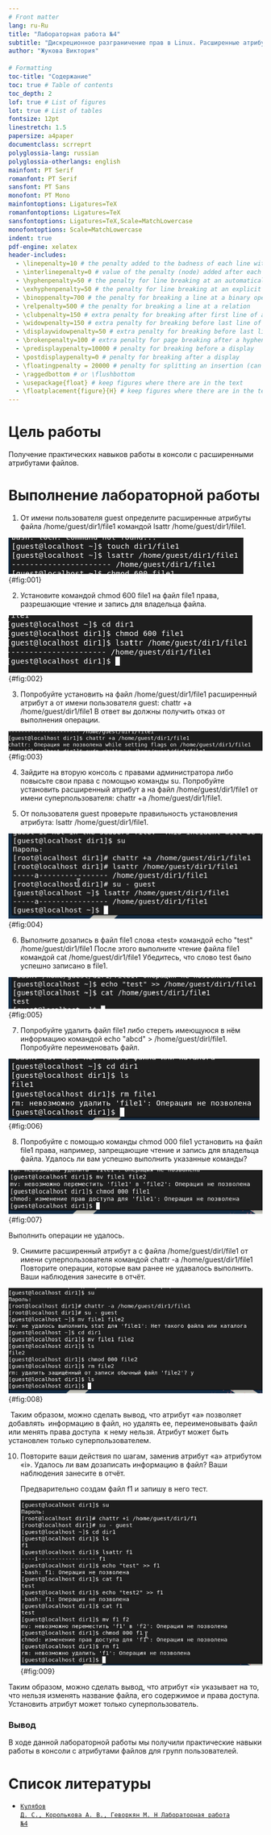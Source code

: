 ```yaml
---
# Front matter
lang: ru-Ru
title: "Лабораторная работа №4"
subtitle: "Дискреционное разграничение прав в Linux. Расширенные атрибуты"
author: "Жукова Виктория"

# Formatting
toc-title: "Содержание"
toc: true # Table of contents
toc_depth: 2
lof: true # List of figures
lot: true # List of tables
fontsize: 12pt
linestretch: 1.5
papersize: a4paper
documentclass: scrreprt
polyglossia-lang: russian
polyglossia-otherlangs: english
mainfont: PT Serif
romanfont: PT Serif
sansfont: PT Sans
monofont: PT Mono
mainfontoptions: Ligatures=TeX
romanfontoptions: Ligatures=TeX
sansfontoptions: Ligatures=TeX,Scale=MatchLowercase
monofontoptions: Scale=MatchLowercase
indent: true
pdf-engine: xelatex
header-includes:
  - \linepenalty=10 # the penalty added to the badness of each line within a paragraph (no associated penalty node) Increasing the value makes tex try to have fewer lines in the paragraph.
  - \interlinepenalty=0 # value of the penalty (node) added after each line of a paragraph.
  - \hyphenpenalty=50 # the penalty for line breaking at an automatically inserted hyphen
  - \exhyphenpenalty=50 # the penalty for line breaking at an explicit hyphen
  - \binoppenalty=700 # the penalty for breaking a line at a binary operator
  - \relpenalty=500 # the penalty for breaking a line at a relation
  - \clubpenalty=150 # extra penalty for breaking after first line of a paragraph
  - \widowpenalty=150 # extra penalty for breaking before last line of a paragraph
  - \displaywidowpenalty=50 # extra penalty for breaking before last line before a display math
  - \brokenpenalty=100 # extra penalty for page breaking after a hyphenated line
  - \predisplaypenalty=10000 # penalty for breaking before a display
  - \postdisplaypenalty=0 # penalty for breaking after a display
  - \floatingpenalty = 20000 # penalty for splitting an insertion (can only be split footnote in standard LaTeX)
  - \raggedbottom # or \flushbottom
  - \usepackage{float} # keep figures where there are in the text
  - \floatplacement{figure}{H} # keep figures where there are in the text
---
```


# Цель работы

Получение практических навыков работы в консоли с расширенными атрибутами файлов.

# Выполнение лабораторной работы

1. От имени пользователя guest определите расширенные атрибуты файла /home/guest/dir1/file1 командой lsattr /home/guest/dir1/file1.

![Рис. 1. Определение атрибутов](image/1.png){#fig:001}

2. Установите командой chmod 600 file1 на файл file1 права, разрешающие чтение и запись для владельца файла. 

![Рис. 2. Установка прав](image/2.png){#fig:002}

3. Попробуйте установить на файл /home/guest/dir1/file1 расширенный атрибут a от имени пользователя guest: chattr +a /home/guest/dir1/file1 В ответ вы должны получить отказ от выполнения операции. 

![Рис. 3. Расширенный атрибут. Провал](image/3.png){#fig:003}

4. Зайдите на вторую консоль с правами администратора либо повысьте свои права с помощью команды su. Попробуйте установить расширенный атрибут a на файл /home/guest/dir1/file1 от имени суперпользователя: chattr +a /home/guest/dir1/file1.

5. От пользователя guest проверьте правильность установления атрибута: lsattr /home/guest/dir1/file1.

![Рис. 4. Установка атрибута а](image/4.png){#fig:004}

6. Выполните дозапись в файл file1 слова «test» командой echo "test" /home/guest/dir1/file1 После этого выполните чтение файла file1 командой cat /home/guest/dir1/file1 Убедитесь, что слово test было успешно записано в file1. 
   
![Рис. 5. Дозапись в файл](image/5.png){#fig:005}

7. Попробуйте удалить файл file1 либо стереть имеющуюся в нём информацию командой echo "abcd" > /home/guest/dirl/file1. Попробуйте переименовать файл.

![Рис. 6. Попытка удалить файл с атрибутом а](image/6.png){#fig:006}

8. Попробуйте с помощью команды chmod 000 file1 установить на файл file1 права, например, запрещающие чтение и запись для владельца файла. Удалось ли вам успешно выполнить указанные команды? 

![Рис. 7. Попытка переименовать и установить парава на файл с атрибутом а](image/7.png){#fig:007}

​Выполнить операции не удалось.

9. Снимите расширенный атрибут a с файла /home/guest/dirl/file1 от имени суперпользователя командой chattr -a /home/guest/dir1/file1 Повторите операции, которые вам ранее не удавалось выполнить. Ваши наблюдения занесите в отчёт. 

![Рис. 8. Снятие атрибута а и повторение действий](image/8.png){#fig:008}

​		Таким образом, можно сделать вывод, что атрибут «а» позволяет добавлять
​		информацию в файл, но удалять ее, переименовывать файл или менять права доступа
​		к нему нельзя. Атрибут может быть установлен только суперпользователем.

10. Повторите ваши действия по шагам, заменив атрибут «a» атрибутом «i». Удалось ли вам дозаписать информацию в файл? Ваши наблюдения занесите в отчёт.

    Предварительно создам файл f1 и запишу в него тест.

    ​![Рис. 9. Повтор действий выше, но с атрибутом i](image/9.png){#fig:009}

Таким образом, можно сделать вывод, что атрибут «i» указывает на то, что
нельзя изменять название файла, его содержимое и права доступа. Установить атрибут может только суперпользователь.

### Вывод

В ходе данной лабораторной работы мы получили практические навыки работы в консоли с атрибутами файлов для групп пользователей.


# Список литературы

- <code>[Кулябов Д. С., Королькова А. В., Геворкян М. Н Лабораторная работа №4](https://esystem.rudn.ru/pluginfile.php/1651751/mod_resource/content/3/004-lab_discret_extattr.pdf)</code>
